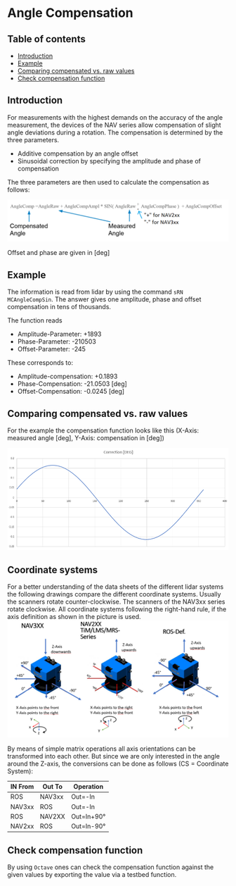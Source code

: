 # Angle Compensation
## Table of contents

- [Introduction](#introduction)
- [Example](#example)
- [Comparing compensated vs. raw values](#comparing-compensated-vs-raw-values)
- [Check compensation function](#check-compensation-function)

## Introduction

For measurements with the highest demands on the accuracy of the angle measurement, the devices of the NAV series allow compensation of slight angle deviations during a rotation. The compensation is determined by the three parameters. 
* Additive compensation by an angle offset
* Sinusoidal correction by specifying the amplitude and phase of compensation

The three parameters are then used to calculate the compensation as follows:

 ![Formula for angle compensation](angle_compensation/angle_compensation_000.png)

Offset and phase are given in [deg]

## Example

The information is read from lidar by using the command `sRN MCAngleCompSin`.
The answer gives one amplitude, phase and offset compensation in tens of thousands. 

The function reads
* Amplitude-Parameter: +1893
* Phase-Parameter: -210503
* Offset-Parameter: -245

These corresponds to:
* Amplitude-compensation: +0.1893
* Phase-Compensation: -21.0503 [deg]
* Offset-Compensation: -0.0245 [deg]

## Comparing compensated vs. raw values

For the example the compensation function looks like this (X-Axis: measured angle [deg], Y-Axis: compensation in [deg])

 ![Plot of compensation function (example)](angle_compensation/angle_compensation_001.png)


## Coordinate systems

For a better understanding of the data sheets of the different lidar systems the following drawings compare the different coordinate systems. Usually the scanners rotate counter-clockwise. The scanners of the NAV3xx series rotate clockwise. All coordinate systems following the right-hand rule, if the axis definition as shown in the picture is used. 
 ![Used coordinate systems](angle_compensation/3d_coordinate_system_comp.png)

By means of simple matrix operations all axis orientations can be transformed into each other. But since we are only interested in the angle around the Z-axis, the conversions can be done as follows (CS = Coordinate System):

|IN From | Out To | Operation  | 
|--------|--------|------------|
| ROS    | NAV3xx | Out=-In    |
| NAV3xx | ROS    | Out=-In    |
| ROS    | NAV2XX | Out=In+90° |
| NAV2xx | ROS    | Out=In-90° |

## Check compensation function

By using `Octave` ones can check the compensation function against the given values by exporting the value via a testbed function.
<!--
   40 a = dlmread("angle_compensation_debug.csv",';',1,0);
   41 size(a)
   42 a
   43 mean(a(:,3))
   44 a3 = a(:,3)-mean(a(:,3))
   45 mean(a3)
   46 S3 = fft(a3)
   47 plot(abs(S3))
   48 abs(S3)
   49 S3(1)
   50 S3(2)
   51 abs(S3(2))/360
   52 abs(S3(2))/360*2
   53 angle(S3(2))
   54 angle(S3(2))/pi*180
   55 angle(S3(2))/pi*180 - 90
   56 angle(S3(2))/pi*180 + 90
   57 plot(a(:,1),a(:,3))
   58 title "compensation example"
-> 








